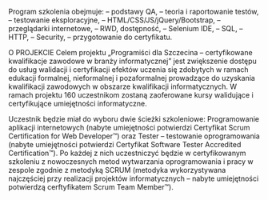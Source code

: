 Program szkolenia obejmuje:
– podstawy QA,
– teoria i raportowanie testów,
– testowanie eksploracyjne,
– HTML/CSS/JS/jQuery/Bootstrap,
– przeglądarki internetowe,
– RWD, dostępność,
– Selenium IDE,
– SQL,
– HTTP,
– Security,
– przygotowanie do certyfikatu.

O PROJEKCIE
Celem projektu „Programiści dla Szczecina – certyfikowane kwalifikacje zawodowe w branży informatycznej” jest zwiększenie dostępu do usług walidacji i certyfikacji efektów uczenia się zdobytych w ramach edukacji formalnej, nieformalnej i pozaformalnej prowadzące do uzyskania kwalifikacji zawodowych w obszarze kwalifikacji informatycznych. W ramach projektu 160 uczestnikom zostaną zaoferowane kursy walidujące i certyfikujące umiejętności informatyczne. 

Uczestnik będzie miał do wyboru dwie ścieżki szkoleniowe: Programowanie aplikacji internetowych (nabyte umiejętności potwierdzi Certyfikat Scrum Certification for Web Developer™) oraz Tester – testowanie oprogramowania (nabyte umiejętności potwierdzi Certyfikat Software Tester Accredited Certification™). Po każdej z nich uczestniczyć będzie w certyfikowanym szkoleniu z nowoczesnych metod wytwarzania oprogramowania i pracy w zespole zgodnie z metodyką SCRUM (metodyka wykorzystywana najczęściej przy realizacji projektów informatycznych – nabyte umiejętności potwierdzą cerftyfikatem Scrum Team Member™).